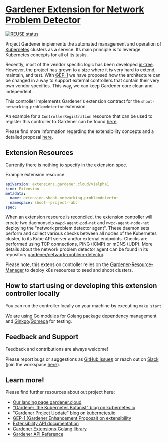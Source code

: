 # [Gardener Extension for Network Problem Detector](https://gardener.cloud)

[![REUSE status](https://api.reuse.software/badge/github.com/gardener/gardener-extension-shoot-networking-problemdetector)](https://api.reuse.software/info/github.com/gardener/gardener-extension-shoot-networking-problemdetector)

Project Gardener implements the automated management and operation of [Kubernetes](https://kubernetes.io/) clusters as a service.
Its main principle is to leverage Kubernetes concepts for all of its tasks.

Recently, most of the vendor specific logic has been developed [in-tree](https://github.com/gardener/gardener).
However, the project has grown to a size where it is very hard to extend, maintain, and test.
With [GEP-1](https://github.com/gardener/gardener/blob/master/docs/proposals/01-extensibility.md) we have proposed how the architecture can be changed in a way to support external controllers that contain their very own vendor specifics.
This way, we can keep Gardener core clean and independent.

This controller implements Gardener's extension contract for the `shoot-networking-problemdetector` extension.

An example for a `ControllerRegistration` resource that can be used to register this controller to Gardener can be found [here](example/controller-registration.yaml).

Please find more information regarding the extensibility concepts and a detailed proposal [here](https://github.com/gardener/gardener/blob/master/docs/proposals/01-extensibility.md).

## Extension Resources

Currently there is nothing to specify in the extension spec.

Example extension resource:

```yaml
apiVersion: extensions.gardener.cloud/v1alpha1
kind: Extension
metadata:
  name: extension-shoot-networking-problemdetector
  namespace: shoot--project--abc
spec:
```

When an extension resource is reconciled, the extension controller will create two daemonsets `nwpd-agent-pod-net` and `nwpd-agent-node-net` deploying
the "network problem detector agent".
These daemon sets perform and collect various checks between all nodes of the Kubernetes cluster, to its Kube API server and/or external endpoints.
Checks are performed using TCP connections, PING (ICMP) or mDNS (UDP).
More details about the network problem detector agent can be found in its repository [gardener/network-problem-detector](https://github.com/gardener/network-problem-detector).


Please note, this extension controller relies on the [Gardener-Resource-Manager](https://github.com/gardener/gardener/blob/master/docs/concepts/resource-manager.md) to deploy k8s resources to seed and shoot clusters.

## How to start using or developing this extension controller locally

You can run the controller locally on your machine by executing `make start`.

We are using Go modules for Golang package dependency management and [Ginkgo](https://github.com/onsi/ginkgo)/[Gomega](https://github.com/onsi/gomega) for testing.

## Feedback and Support

Feedback and contributions are always welcome!

Please report bugs or suggestions as [GitHub issues](https://github.com/gardener/gardener-extension-shoot-networking-problemdetector/issues) or reach out on [Slack](https://gardener-cloud.slack.com/) (join the workspace [here](https://gardener.cloud/community/community-bio/)).

## Learn more!

Please find further resources about out project here:

* [Our landing page gardener.cloud](https://gardener.cloud/)
* ["Gardener, the Kubernetes Botanist" blog on kubernetes.io](https://kubernetes.io/blog/2018/05/17/gardener/)
* ["Gardener Project Update" blog on kubernetes.io](https://kubernetes.io/blog/2019/12/02/gardener-project-update/)
* [GEP-1 (Gardener Enhancement Proposal) on extensibility](https://github.com/gardener/gardener/blob/master/docs/proposals/01-extensibility.md)
* [Extensibility API documentation](https://github.com/gardener/gardener/tree/master/docs/extensions)
* [Gardener Extensions Golang library](https://godoc.org/github.com/gardener/gardener/extensions/pkg)
* [Gardener API Reference](https://gardener.cloud/api-reference/)
